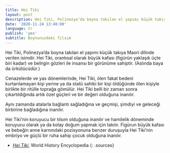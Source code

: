 ```yaml
---
title: Hei Tiki
layout: post
description: Hei Tiki, Polinezya’da boyna takılan el yapımı küçük takıya Maori dilinde verilen isimdir. Hei Tiki, orantısal olarak büyük kafası (figürün yaklaşık üçte biri kadar) ve belirgin gözleri ile insansı bir görünüme sahiptir. (Aslında baya da ürkütücüdür.)
date: '2020-11-24 13:40:00'
language: tr
publish: 'yes'
subtitle: Boynunuzdaki Tılsım
---
```

Hei Tiki, Polinezya’da boyna takılan el yapımı küçük takıya Maori dilinde verilen isimdir. Hei Tiki, orantısal olarak büyük kafası (figürün yaklaşık üçte biri kadar) ve belirgin gözleri ile insansı bir görünüme sahiptir. (Aslında baya da ürkütücüdür.)

Cenazelerde ve yas dönemlerinde, Hei Tiki, ölen fakat bedeni kurtarılamayan kişi yerine ya da statü sahibi bir kişi öldüğünde ölen kişiyle birlikte bir ritülle toprağa gömülür. Hei Tiki belli bir zaman sonra çıkartıldığında artık özel güçleri ve bir değeri olduğuna inanılır.

Aynı zamanda atalarla bağlantı sağladığına ve geçmişi, şimdiyi ve geleceği birbirine bağladığına inanılır.

Hei Tiki’nin koruyucu bir tılsım olduğuna inanılır ve hamilelik döneminde koruyucu olarak ya da kolay doğum yapmak için takılır. Figürun büyük kafası ve bebeğin anne karnındaki pozisyonuna benzer duruşuyla Hei Tiki’nin embriyo ve güçlü bir ruha sahip çocuk olduğuna inanılır.



+ *[Hei Tiki](https://www.worldhistory.org/article/1659/hei-tiki/)*, World History Encyclopedia
{: .sources}
